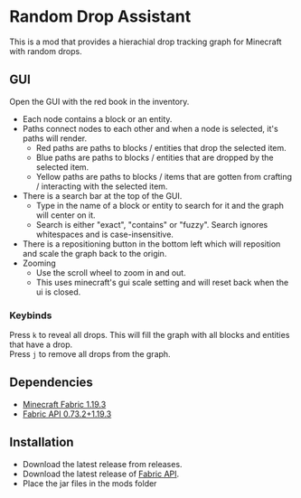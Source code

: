 # Random Drop Assistant

This is a mod that provides a hierachial drop tracking graph for Minecraft with random drops.

## GUI
Open the GUI with the red book in the inventory. 
- Each node contains a block or an entity.
- Paths connect nodes to each other and when a node is selected, it's paths will render.
  - Red paths are paths to blocks / entities that drop the selected item.
  - Blue paths are paths to blocks / entities that are dropped by the selected item.
  - Yellow paths are paths to blocks / items that are gotten from crafting / interacting with the selected item.
- There is a search bar at the top of the GUI. 
  - Type in the name of a block or entity to search for it and the graph will center on it.
  - Search is either "exact", "contains" or "fuzzy". Search ignores whitespaces and is case-insensitive.
- There is a repositioning button in the bottom left which will reposition and scale the graph back to the origin.
- Zooming
  - Use the scroll wheel to zoom in and out.
  - This uses minecraft's gui scale setting and will reset back when the ui is closed.

### Keybinds
Press `k` to reveal all drops. This will fill the graph with all blocks and entities that have a drop.<br>
Press `j` to remove all drops from the graph. 


## Dependencies
- [Minecraft Fabric 1.19.3](https://fabricmc.net/)
- [Fabric API 0.73.2+1.19.3](https://www.curseforge.com/minecraft/mc-mods/fabric-api)

## Installation
- Download the latest release from releases.
- Download the latest release of [Fabric API](https://www.curseforge.com/minecraft/mc-mods/fabric-api).
- Place the jar files in the mods folder
